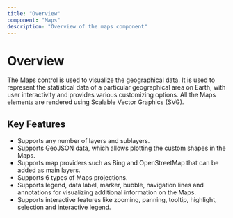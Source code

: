 ```yaml
---
title: "Overview"
component: "Maps"
description: "Overview of the maps component"
---
```


# Overview

The Maps control is used to visualize the geographical data. It is used to represent the statistical data of a particular geographical area on Earth, with user interactivity and provides various customizing options. All the Maps elements are rendered using Scalable Vector Graphics (SVG).

## Key Features

* Supports any number of layers and sublayers.
* Supports GeoJSON data, which allows plotting the custom shapes in the Maps.
* Supports map providers such as Bing and OpenStreetMap that can be added as main layers.
* Supports 6 types of Maps projections.
* Supports legend, data label, marker, bubble, navigation lines and annotations for visualizing additional information on the Maps.
* Supports interactive features like zooming, panning, tooltip, highlight, selection and interactive legend.